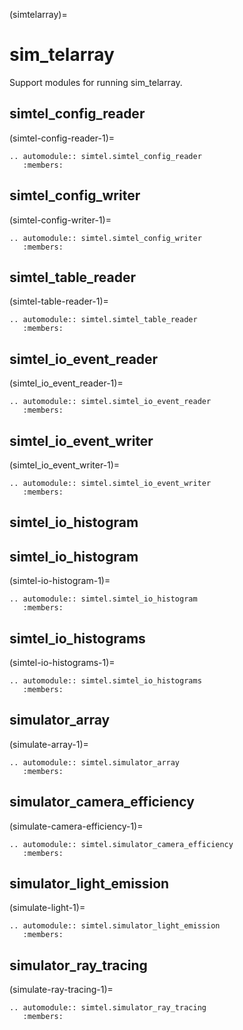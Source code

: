 (simtelarray)=

# sim_telarray

Support modules for running sim_telarray.

## simtel_config_reader

(simtel-config-reader-1)=

```{eval-rst}
.. automodule:: simtel.simtel_config_reader
   :members:
```

## simtel_config_writer

(simtel-config-writer-1)=

```{eval-rst}
.. automodule:: simtel.simtel_config_writer
   :members:
```

## simtel_table_reader

(simtel-table-reader-1)=

```{eval-rst}
.. automodule:: simtel.simtel_table_reader
   :members:
```

## simtel_io_event_reader

(simtel_io_event_reader-1)=

```{eval-rst}
.. automodule:: simtel.simtel_io_event_reader
   :members:
```

## simtel_io_event_writer

(simtel_io_event_writer-1)=

```{eval-rst}
.. automodule:: simtel.simtel_io_event_writer
   :members:
```

## simtel_io_histogram

## simtel_io_histogram

(simtel-io-histogram-1)=

```{eval-rst}
.. automodule:: simtel.simtel_io_histogram
   :members:
```

## simtel_io_histograms

(simtel-io-histograms-1)=

```{eval-rst}
.. automodule:: simtel.simtel_io_histograms
   :members:
```

## simulator_array

(simulate-array-1)=

```{eval-rst}
.. automodule:: simtel.simulator_array
   :members:
```

## simulator_camera_efficiency

(simulate-camera-efficiency-1)=

```{eval-rst}
.. automodule:: simtel.simulator_camera_efficiency
   :members:
```

## simulator_light_emission

(simulate-light-1)=

```{eval-rst}
.. automodule:: simtel.simulator_light_emission
   :members:
```

## simulator_ray_tracing

(simulate-ray-tracing-1)=

```{eval-rst}
.. automodule:: simtel.simulator_ray_tracing
   :members:
```
